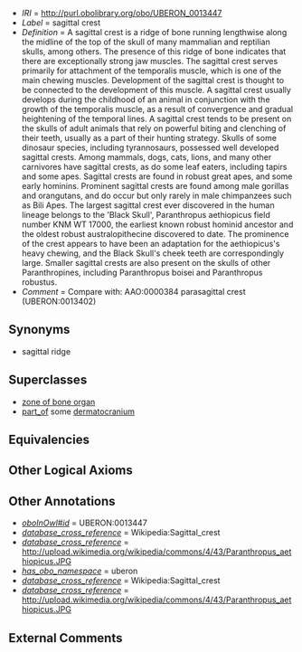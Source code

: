  * *IRI* = http://purl.obolibrary.org/obo/UBERON_0013447
 * *Label* = sagittal crest
 * *Definition* = A sagittal crest is a ridge of bone running lengthwise along the midline of the top of the skull of many mammalian and reptilian skulls, among others. The presence of this ridge of bone indicates that there are exceptionally strong jaw muscles. The sagittal crest serves primarily for attachment of the temporalis muscle, which is one of the main chewing muscles. Development of the sagittal crest is thought to be connected to the development of this muscle. A sagittal crest usually develops during the childhood of an animal in conjunction with the growth of the temporalis muscle, as a result of convergence and gradual heightening of the temporal lines. A sagittal crest tends to be present on the skulls of adult animals that rely on powerful biting and clenching of their teeth, usually as a part of their hunting strategy. Skulls of some dinosaur species, including tyrannosaurs, possessed well developed sagittal crests. Among mammals, dogs, cats, lions, and many other carnivores have sagittal crests, as do some leaf eaters, including tapirs and some apes. Sagittal crests are found in robust great apes, and some early hominins. Prominent sagittal crests are found among male gorillas and orangutans, and do occur but only rarely in male chimpanzees such as Bili Apes. The largest sagittal crest ever discovered in the human lineage belongs to the 'Black Skull', Paranthropus aethiopicus field number KNM WT 17000, the earliest known robust hominid ancestor and the oldest robust australopithecine discovered to date. The prominence of the crest appears to have been an adaptation for the aethiopicus's heavy chewing, and the Black Skull's cheek teeth are correspondingly large. Smaller sagittal crests are also present on the skulls of other Paranthropines, including Paranthropus boisei and Paranthropus robustus.
 * *Comment* = Compare with: AAO:0000384 parasagittal crest (UBERON:0013402)

## Synonyms

 * sagittal ridge

## Superclasses

 * [zone of bone organ](../../UBERON/13/UBERON_0005913.md)
 * [part_of](../../BFO/50/BFO_0000050.md) some [dermatocranium](../../UBERON/13/UBERON_0003113.md)

## Equivalencies


## Other Logical Axioms


## Other Annotations

 * *[oboInOwl#id](../../id/oboInOwl#id.md)* = UBERON:0013447
 * *[database_cross_reference](../../ef/oboInOwl#hasDbXref.md)* = Wikipedia:Sagittal_crest
 * *[database_cross_reference](../../ef/oboInOwl#hasDbXref.md)* = http://upload.wikimedia.org/wikipedia/commons/4/43/Paranthropus_aethiopicus.JPG
 * *[has_obo_namespace](../../ce/oboInOwl#hasOBONamespace.md)* = uberon
 * *[database_cross_reference](../../ef/oboInOwl#hasDbXref.md)* = Wikipedia:Sagittal_crest
 * *[database_cross_reference](../../ef/oboInOwl#hasDbXref.md)* = http://upload.wikimedia.org/wikipedia/commons/4/43/Paranthropus_aethiopicus.JPG

## External Comments

